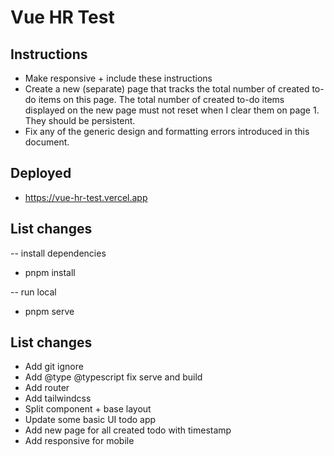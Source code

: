 # Vue HR Test

## Instructions

- Make responsive + include these instructions
- Create a new (separate) page that tracks the total number of created to-do items on this page. The total number of created to-do items displayed on the new page must not reset when I clear them on page 1. They should be persistent.
- Fix any of the generic design and formatting errors introduced in this document.

## Deployed
 - https://vue-hr-test.vercel.app

## List changes

 -- install dependencies

- pnpm install

 -- run local

- pnpm serve

## List changes

- Add git ignore
- Add @type @typescript fix serve and build
- Add router
- Add tailwindcss
- Split component + base layout
- Update some basic UI todo app
- Add new page for all created todo with timestamp
- Add responsive for mobile
